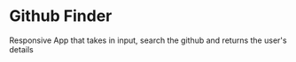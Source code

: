 # Github Finder

Responsive App that takes in input, search the github and returns the user's details


